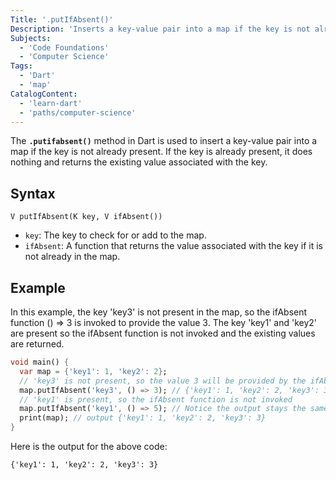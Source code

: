 ```yaml
---
Title: '.putIfAbsent()'
Description: 'Inserts a key-value pair into a map if the key is not already present.'
Subjects:
  - 'Code Foundations'
  - 'Computer Science'
Tags:
  - 'Dart'
  - 'map'
CatalogContent:
  - 'learn-dart'
  - 'paths/computer-science'
---
```


The **`.putifabsent()`** method in Dart is used to insert a key-value pair into a map if the key is not already present. If the key is already present, it does nothing and returns the existing value associated with the key.

## Syntax

```pseudo
V putIfAbsent(K key, V ifAbsent())
```

- `key`: The key to check for or add to the map.
- `ifAbsent`: A function that returns the value associated with the key if it is not already in the map.

## Example

In this example, the key 'key3' is not present in the map, so the ifAbsent function () => 3 is invoked to provide the value 3. The key 'key1' and 'key2' are present so the ifAbsent function is not invoked and the existing values are returned.

```dart
void main() {
  var map = {'key1': 1, 'key2': 2};
  // 'key3' is not present, so the value 3 will be provided by the ifAbsent function
  map.putIfAbsent('key3', () => 3); // {'key1': 1, 'key2': 2, 'key3': 3}
  // 'key1' is present, so the ifAbsent function is not invoked
  map.putIfAbsent('key1', () => 5); // Notice the output stays the same {'key1': 1, 'key2': 2, 'key3': 3}
  print(map); // output {'key1': 1, 'key2': 2, 'key3': 3}
}
```

Here is the output for the above code:

```
{'key1': 1, 'key2': 2, 'key3': 3}
```

